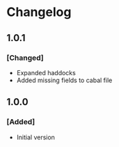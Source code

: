 # Changelog

## 1.0.1

### [Changed]
- Expanded haddocks
- Added missing fields to cabal file

## 1.0.0

### [Added]
- Initial version
